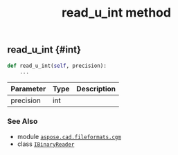 ﻿---
title: read_u_int method
second_title: Aspose.CAD for Python via .NET API References
description: 
type: docs
weight: 230
url: /python-net/aspose.cad.fileformats.cgm/ibinaryreader/read_u_int/
is_root: false
---

## read_u_int {#int}





```python
def read_u_int(self, precision):
    ...
```


| Parameter | Type | Description |
| :- | :- | :- |
| precision | int |  |



### See Also
* module [`aspose.cad.fileformats.cgm`](../../)
* class [`IBinaryReader`](/cad/python-net/aspose.cad.fileformats.cgm/ibinaryreader)
